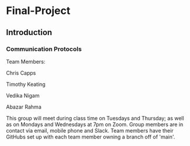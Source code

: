 # Final-Project


## Introduction


### Communication Protocols
Team Members:

Chris Capps

Timothy Keating

Vedika Nigam

Abazar Rahma

This group will meet during class time on Tuesdays and Thursday; as well as on Mondays and Wednesdays at 7pm on Zoom.  Group members are in contact via email, mobile phone and Slack.
Team members have their GitHubs set up with each team member owning a branch off of 'main'.

### 



